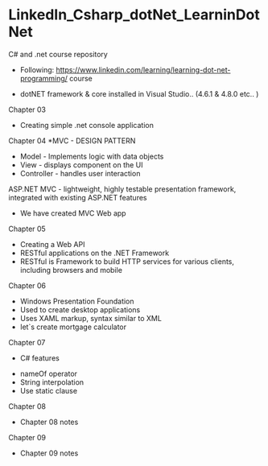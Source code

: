 # LinkedIn_Csharp_dotNet_LearninDotNet
C# and .net course repository

- Following: https://www.linkedin.com/learning/learning-dot-net-programming/ course

* dotNET framework & core installed in Visual Studio.. (4.6.1 & 4.8.0 etc.. )

Chapter 03
- Creating simple .net console application

Chapter 04
*MVC - DESIGN PATTERN  
- Model - Implements logic with data objects
- View - displays component on the UI
- Controller - handles user interaction

ASP.NET MVC - lightweight, highly testable presentation framework, integrated with existing ASP.NET features
- We have created MVC Web app

Chapter 05
- Creating a Web API
- RESTful applications on the .NET Framework
- RESTful is Framework to build HTTP services for various clients, including browsers and mobile

Chapter 06 
 - Windows Presentation Foundation
 - Used to create desktop applications
 - Uses XAML markup, syntax similar to XML
 - let`s create mortgage calculator

Chapter 07
- C# features
* nameOf operator
* String interpolation
* Use static clause

Chapter 08
- Chapter 08 notes

Chapter 09
- Chapter 09 notes